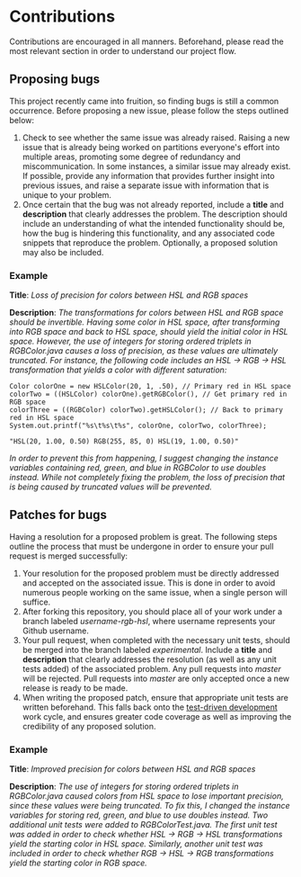 # Contributions
Contributions are encouraged in all manners. Beforehand, please read the most relevant section in order to understand
our project flow.

## Proposing bugs
This project recently came into fruition, so finding bugs is still a common occurrence. Before proposing a new issue,
please follow the steps outlined below:

1. Check to see whether the same issue was already raised. Raising a new issue that is already being worked on partitions
everyone's effort into multiple areas, promoting some degree of redundancy and miscommunication. In some instances, a similar
issue may already exist. If possible, provide any information that provides further insight into previous issues, and raise a
separate issue with information that is unique to your problem.
2. Once certain that the bug was not already reported, include a **title** and **description** that clearly addresses the problem.
The description should include an understanding of what the intended functionality should be, how the bug is hindering this functionality,
and any associated code snippets that reproduce the problem. Optionally, a proposed solution may also be included. 

### Example

**Title**: *Loss of precision for colors between HSL and RGB spaces*

**Description**: *The transformations for colors between HSL and RGB space should be invertible. Having some color in HSL space,
after transforming into RGB space and back to HSL space, should yield the initial color in HSL space. However, the use of integers
for storing ordered triplets in RGBColor.java causes a loss of precision, as these values are ultimately truncated. For instance,
the following code includes an HSL -> RGB -> HSL transformation that yields a color with different saturation:*

    Color colorOne = new HSLColor(20, 1, .50), // Primary red in HSL space
    colorTwo = ((HSLColor) colorOne).getRGBColor(), // Get primary red in RGB space
    colorThree = ((RGBColor) colorTwo).getHSLColor(); // Back to primary red in HSL space
    System.out.printf("%s\t%s\t%s", colorOne, colorTwo, colorThree);

    "HSL(20, 1.00, 0.50) RGB(255, 85, 0) HSL(19, 1.00, 0.50)"

*In order to prevent this from happening, I suggest changing the instance variables containing red, green, and blue in RGBColor to
use doubles instead. While not completely fixing the problem, the loss of precision that is being caused by truncated values will be
prevented.*


## Patches for bugs
Having a resolution for a proposed problem is great. The following steps outline the process that must be undergone in order to ensure
your pull request is merged successfully:

1.  Your resolution for the proposed problem must be directly addressed and accepted on the associated issue. This is done in order to
avoid numerous people working on the same issue, when a single person will suffice.
2.  After forking this repository, you should place all of your work under a branch labeled *username-rgb-hsl*, where username represents your Github username.
3.  Your pull request, when completed with the necessary unit tests, should be merged into the branch labeled *experimental*. Include a **title** and **description** that clearly addresses the resolution (as well as any unit tests added) of the associated problem. Any pull requests into *master* will be rejected. Pull requests into *master* are only accepted once a new release is ready to be made.
3.  When writing the proposed patch, ensure that appropriate unit tests are written beforehand. This falls back onto the [test-driven development](https://en.wikipedia.org/wiki/Test-driven_development) work cycle, and ensures greater code coverage as well as improving the credibility of any proposed solution.

### Example

**Title**: *Improved precision for colors between HSL and RGB spaces*

**Description**: *The use of integers for storing ordered triplets in RGBColor.java caused colors from HSL space to lose important precision, since these values were being truncated. To fix this, I changed the instance variables for storing red, green, and blue to use doubles instead. Two additional unit tests were added to RGBColorTest.java. The first unit test was added in order to check whether HSL -> RGB -> HSL transformations yield the starting color in HSL space. Similarly, another unit test was included in order to check whether RGB -> HSL -> RGB transformations yield the starting color in RGB space.*


